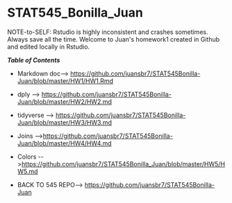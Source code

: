# STAT545_Bonilla_Juan

NOTE-to-SELF: Rstudio is highly inconsistent and crashes sometimes. Always save all the time. 
Welcome to Juan's homework1 created in Github and edited locally in Rstudio.

  


***Table of Contents*** 

* Markdown doc--> https://github.com/juansbr7/STAT545Bonilla-Juan/blob/master/HW1/HW1.Rmd
* dply --> https://github.com/juansbr7/STAT545Bonilla-Juan/blob/master/HW2/HW2.md
* tidyverse --> https://github.com/juansbr7/STAT545Bonilla-Juan/blob/master/HW3/HW3.md
* Joins -->https://github.com/juansbr7/STAT545Bonilla-Juan/blob/master/HW4/HW4.md
* Colors -->https://github.com/juansbr7/STAT545Bonilla_Juan/blob/master/HW5/HW5.md



* BACK TO 545 REPO--> https://github.com/juansbr7/STAT545Bonilla-Juan

